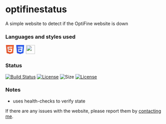 # optifinestatus
A simple website to detect if the OptiFine website is down

### Languages and styles used
<p>
    <A href="https://en.wikipedia.org/wiki/HTML5"><img height="28" width="28" src="https://raw.githubusercontent.com/edent/SuperTinyIcons/master/images/svg/html5.svg" /></a>
    <A href="https://en.wikipedia.org/wiki/CSS"><img height="28" width="28" src="https://raw.githubusercontent.com/edent/SuperTinyIcons/master/images/svg/css3.svg" /></a>
    <A href="https://en.wikipedia.org/wiki/Shell_script"><img height="28" width="28" src="https://commons.wikimedia.org/wiki/File:GNOME_Terminal_icon_2019.svg" /></a>
</p>

### Status
<p>
    <a href="https://github.com/tailwindlabs/tailwindcss/actions"><img src="https://img.shields.io/badge/build-passing-brightgreen" alt="Build Status"></a>
    <a href="https://github.com/vulture001/vulture001.github.io/blob/master/LICENSE"><img src="https://img.shields.io/github/license/vulture001/vulture001.github.io" alt="License"></a>
    <img src="https://img.shields.io/github/repo-size/cameronos/optifinestatus" alt="Size">
    <a href="https://github.com/tailwindcss/tailwindcss/blob/master/LICENSE"><img src="https://img.shields.io/github/checks-status/vulture001/vulture001.github.io/af4865dce2eb6183214e0c470aeb84b4306b76f7" alt="License"></a>
</p>

### Notes
- uses health-checks to verify state

If there are any issues with the website, please report them by [contacting me](mailto:camekommd@gmail.com).
